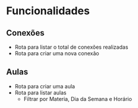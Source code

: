 # Funcionalidades

## Conexões

- Rota para listar o total de conexões realizadas
- Rota para criar uma nova conexão

## Aulas
- Rota para criar uma aula
- Rota para listar aulas
   - Filtrar por Materia, Dia da Semana e Horário